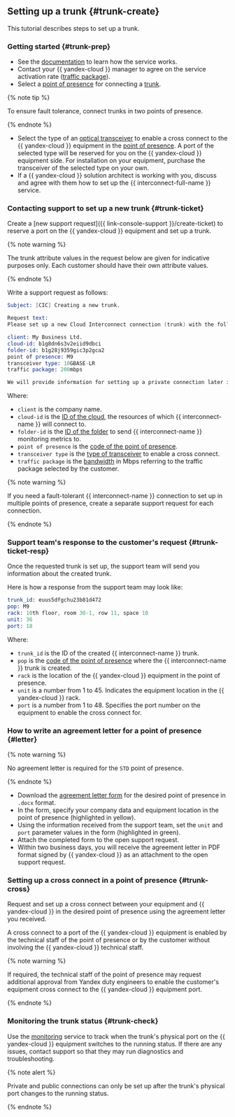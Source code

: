 ## Setting up a trunk {#trunk-create}

This tutorial describes steps to set up a trunk.

### Getting started {#trunk-prep}

* See the [documentation](../../interconnect/concepts/overview.md) to learn how the service works.
* Contact your {{ yandex-cloud }} manager to agree on the service activation rate ([traffic package](../../interconnect/concepts/bandwidth.md)).
* Select a [point of presence](../../interconnect/concepts/pops.md) for connecting a [trunk](../../interconnect/concepts/trunk.md).

{% note tip %}

To ensure fault tolerance, connect trunks in two points of presence.

{% endnote %}

* Select the type of an [optical transceiver](../../interconnect/concepts/transceivers.md) to enable a cross connect to the {{ yandex-cloud }} equipment in the [point of presence](../../interconnect/concepts/pops.md). A port of the selected type will be reserved for you on the {{ yandex-cloud }} equipment side. For installation on your equipment, purchase the transceiver of the selected type on your own.
* If a {{ yandex-cloud }} solution architect is working with you, discuss and agree with them how to set up the {{ interconnect-full-name }} service.

### Contacting support to set up a new trunk {#trunk-ticket}

Create a [new support request]({{ link-console-support }}/create-ticket) to reserve a port on the {{ yandex-cloud }} equipment and set up a trunk.

{% note warning %}

The trunk attribute values in the request below are given for indicative purposes only. Each customer should have their own attribute values.

{% endnote %}

Write a support request as follows:

```s
Subject: [CIC] Creating a new trunk.

Request text:
Please set up a new Cloud Interconnect connection (trunk) with the following parameters:

client: My Business Ltd.
cloud-id: b1g8dn6s3v2eiid9dbci
folder-id: b1g28j9359gic3p2gca2
point of presence: M9
transceiver type: 10GBASE-LR
traffic package: 200mbps

We will provide information for setting up a private connection later in a separate ticket.
```

Where:

* `client` is the company name.
* `cloud-id` is the [ID of the cloud](../../resource-manager/concepts/resources-hierarchy#cloud), the resources of which {{ interconnect-name }} will connect to.
* `folder-id` is the [ID of the folder](../../resource-manager/concepts/resources-hierarchy#folder) to send {{ interconnect-name }} monitoring metrics to.
* `point of presence` is the [code of the point of presence](../../interconnect/concepts/pops.md).
* `transceiver type` is the [type of transceiver](../../interconnect/concepts/transceivers.md) to enable a cross connect.
* `traffic package` is the [bandwidth](../../interconnect/concepts/bandwidth.md) in Mbps referring to the traffic package selected by the customer.

{% note warning %}

If you need a fault-tolerant {{ interconnect-name }} connection to set up in multiple points of presence, create a separate support request for each connection.

{% endnote %}


### Support team's response to the customer's request {#trunk-ticket-resp}

Once the requested trunk is set up, the support team will send you information about the created trunk.

Here is how a response from the support team may look like:

```s
trunk_id: euus5dfgchu23b81d472
pop: M9
rack: 10th floor, room 30-1, row 11, space 10
unit: 36
port: 18
```

Where:

* `trunk_id` is the ID of the created {{ interconnect-name }} trunk.
* `pop` is the [code of the point of presence](../../interconnect/concepts/pops.md) where the {{ interconnect-name }} trunk is created.
* `rack` is the location of the {{ yandex-cloud }} equipment in the point of presence.
* `unit` is a number from 1 to 45. Indicates the equipment location in the {{ yandex-cloud }} rack.
* `port` is a number from 1 to 48. Specifies the port number on the equipment to enable the cross connect for.


### How to write an agreement letter for a point of presence {#letter}

{% note warning %}

No agreement letter is required for the `STD` point of presence.

{% endnote %}

* Download the [agreement letter form](../../interconnect/concepts/pops.md#letter) for the desired point of presence in `.docx` format.
* In the form, specify your company data and equipment location in the point of presence (highlighted in yellow).
* Using the information received from the support team, set the `unit` and `port` parameter values in the form (highlighted in green).
* Attach the completed form to the open support request.
* Within two business days, you will receive the agreement letter in PDF format signed by {{ yandex-cloud }} as an attachment to the open support request.

### Setting up a cross connect in a point of presence {#trunk-cross}

Request and set up a cross connect between your equipment and {{ yandex-cloud }} in the desired point of presence using the agreement letter you received.

A cross connect to a port of the {{ yandex-cloud }} equipment is enabled by the technical staff of the point of presence or by the customer without involving the {{ yandex-cloud }} technical staff.

{% note warning %}

If required, the technical staff of the point of presence may request additional approval from Yandex duty engineers to enable the customer's equipment cross connect to the {{ yandex-cloud }} equipment port.

{% endnote %}

### Monitoring the trunk status {#trunk-check}

Use the [monitoring](../../interconnect/concepts/monitoring.md#trunk-mon) service to track when the trunk's physical port on the {{ yandex-cloud }} equipment switches to the running status. If there are any issues, contact support so that they may run diagnostics and troubleshooting.

{% note alert %}

Private and public connections can only be set up after the trunk's physical port changes to the running status.

{% endnote %}

